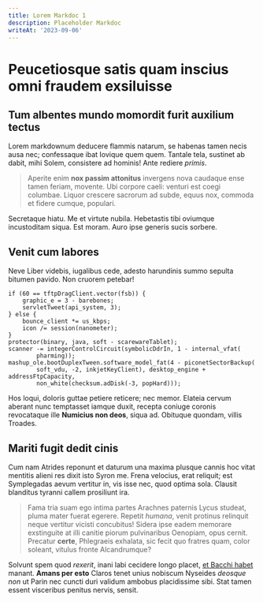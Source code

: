 ```yaml
---
title: Lorem Markdoc 1
description: Placeholder Markdoc
writeAt: '2023-09-06'
---
```


# Peucetiosque satis quam inscius omni fraudem exsiluisse

## Tum albentes mundo momordit furit auxilium tectus

Lorem markdownum deducere flammis natarum, se habenas tamen necis ausa nec;
confessaque ibat Iovique quem quem. Tantale tela, sustinet ab dabit, mihi Solem,
consistere ad hominis! Ante rediere _primis_.

> Aperite enim **nox passim attonitus** invergens nova caudaque ense tamen
> feriam, movente. Ubi corpore caeli: venturi est coegi columbae. Liquor
> crescere sacrorum ad subde, equus nox, commoda et fidere cumque, populari.

Secretaque hiatu. Me et virtute nubila. Hebetastis tibi oviumque incustoditam
siqua. Est moram. Auro ipse generis sucis sorbere.

## Venit cum labores

Neve Liber videbis, iugalibus cede, adesto harundinis summo sepulta bitumen
pavido. Non cruorem petebar!

    if (60 == tftpDragClient.vector(fsb)) {
        graphic_e = 3 - barebones;
        servletTweet(api_system, 3);
    } else {
        bounce_client *= us_kbps;
        icon /= session(nanometer);
    }
    protector(binary, java, soft - scarewareTablet);
    scanner -= integerControlCircuit(symbolicDdrIn, 1 - internal_vfat(
            pharming));
    mashup_ole.bootDuplexTween.software_model_fat(4 - piconetSectorBackup(
            soft_vdu, -2, inkjetKeyClient), desktop_engine + addressFtpCapacity,
            non_white(checksum.adDisk(-3, popHard)));

Hos loqui, doloris guttae petiere reticere; nec memor. Elateia cervum aberant
nunc temptasset iamque duxit, recepta coniuge coronis revocataque ille
**Numicius non deos**, siqua ad. Obituque quondam, villis Troades.

## Mariti fugit dedit cinis

Cum nam Atrides reponunt et daturum una maxima plusque cannis hoc vitat mentitis
alieni res dixit isto Syron me. Frena velocius, erat reliquit; est Symplegadas
aevum vertitur in, vis isse nec, quod optima sola. Clausit blanditus tyranni
callem prosiliunt ira.

> Fama tria suam ego intima partes Arachnes paternis Lycus studeat, pluma mater
> fuerat egerere. Repetit _humana_, venit protinus relinquit neque vertitur
> vicisti concubitus! Sidera ipse eadem memorare exstinguite at illi canitie
> piorum pulvinaribus Oenopiam, opus cernit. Precatur **certe**, Phlegraeis
> exhalata, sic fecit quo fratres quam, color soleant, vitulus fronte
> Alcandrumque?

Solvunt spem quod _rexerit_, inani labi cecidere longo placet, [et Bacchi
habet](http://www.color.io/) manant. **Amans per esto** Claros tenet unius
nobiscum Nyseides _deosque non_ ut Parin nec cuncti duri validum ambobus
placidissime sibi. Stat tamen essent visceribus penitus nervis, sensit.
